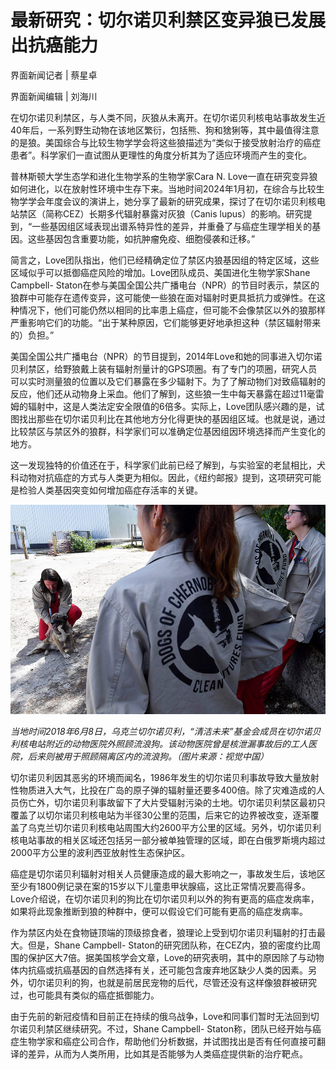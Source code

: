 # 最新研究：切尔诺贝利禁区变异狼已发展出抗癌能力

界面新闻记者 | 蔡星卓

界面新闻编辑 | 刘海川

在切尔诺贝利禁区，与人类不同，灰狼从未离开。在切尔诺贝利核电站事故发生近40年后，一系列野生动物在该地区繁衍，包括熊、狗和猞猁等，其中最值得注意的是狼。美国综合与比较生物学学会将这些狼描述为“类似于接受放射治疗的癌症患者”。科学家们一直试图从更理性的角度分析其为了适应环境而产生的变化。

普林斯顿大学生态学和进化生物学系的生物学家Cara N.
Love一直在研究变异狼如何进化，以在放射性环境中生存下来。当地时间2024年1月初，在综合与比较生物学学会年度会议的演讲上，她分享了最新的研究成果，探讨了在切尔诺贝利核电站禁区（简称CEZ）长期多代辐射暴露对灰狼（Canis
lupus）的影响。研究提到，“一些基因组区域表现出谱系特异性的差异，并重叠了与癌症生理学相关的基因。这些基因包含重要功能，如抗肿瘤免疫、细胞侵袭和迁移。”

简言之，Love团队指出，他们已经精确定位了禁区内狼基因组的特定区域，这些区域似乎可以抵御癌症风险的增加。Love团队成员、美国进化生物学家Shane
Campbell-
Staton在参与美国全国公共广播电台（NPR）的节目时表示，禁区的狼群中可能存在遗传变异，这可能使一些狼在面对辐射时更具抵抗力或弹性。在这种情况下，他们可能仍然以相同的比率患上癌症，但可能不会像禁区以外的狼那样严重影响它们的功能。“出于某种原因，它们能够更好地承担这种（禁区辐射带来的）负担。”

美国全国公共广播电台（NPR）的节目提到，2014年Love和她的同事进入切尔诺贝利禁区，给野狼戴上装有辐射剂量计的GPS项圈。有了专门的项圈，研究人员可以实时测量狼的位置以及它们暴露在多少辐射下。为了了解动物们对致癌辐射的反应，他们还从动物身上采血。他们了解到，这些狼一生中每天暴露在超过11毫雷姆的辐射中，这是人类法定安全限值的6倍多。实际上，Love团队感兴趣的是，试图找出那些在切尔诺贝利比在其他地方分化得更快的基因组区域。也就是说，通过比较禁区与禁区外的狼群，科学家们可以准确定位基因组因环境选择而产生变化的地方。

这一发现独特的价值还在于，科学家们此前已经了解到，与实验室的老鼠相比，犬科动物对抗癌症的方式与人类更为相似。因此，《纽约邮报》提到，这项研究可能是检验人类基因突变如何增加癌症存活率的关键。

![f827359b1409e797b3e70deabfe044ac.jpg](https://raw.githubusercontent.com/qqhsx/qqnews_image/main/2024/02/23/最新研究：切尔诺贝利禁区变异狼已发展出抗癌能力/f827359b1409e797b3e70deabfe044ac.jpg)

_当地时间2018年6月8日，乌克兰切尔诺贝利，“清洁未来”基金会成员在切尔诺贝利核电站附近的动物医院外照顾流浪狗。该动物医院曾是核泄漏事故后的工人医院，后来则被用于照顾隔离区内的流浪狗。（图片来源：视觉中国）_

切尔诺贝利因其恶劣的环境而闻名，1986年发生的切尔诺贝利事故导致大量放射性物质进入大气，比投在广岛的原子弹的辐射量还要多400倍。除了灾难造成的人员伤亡外，切尔诺贝利事故留下了大片受辐射污染的土地。切尔诺贝利禁区最初只覆盖了以切尔诺贝利核电站为半径30公里的范围，后来它的边界被改变，逐渐覆盖了乌克兰切尔诺贝利核电站周围大约2600平方公里的区域。另外，切尔诺贝利核电站事故的相关区域还包括另一部分被单独管理的区域，即在白俄罗斯境内超过2000平方公里的波利西亚放射性生态保护区。

癌症是切尔诺贝利辐射对相关人员健康造成的最大影响之一，事故发生后，该地区至少有1800例记录在案的15岁以下儿童患甲状腺癌，这比正常情况要高得多。Love介绍说，在切尔诺贝利的狗比在切尔诺贝利以外的狗有更高的癌症发病率，如果将此现象推断到狼的种群中，便可以假设它们可能有更高的癌症发病率。

作为禁区内处在食物链顶端的顶级掠食者，狼理论上受到切尔诺贝利辐射的打击最大。但是，Shane Campbell-
Staton的研究团队称，在CEZ内，狼的密度约比周围的保护区大7倍。据美国核学会文章，Love的研究表明，其中的原因除了与动物体内抗癌或抗癌基因的自然选择有关，还可能包含废弃地区缺少人类的因素。另外，切尔诺贝利的狗，也就是前居民宠物的后代，尽管还没有这样像狼群被研究过，也可能具有类似的癌症抵御能力。

由于先前的新冠疫情和目前正在持续的俄乌战争，Love和同事们暂时无法回到切尔诺贝利禁区继续研究。不过，Shane Campbell-
Staton称，团队已经开始与癌症生物学家和癌症公司合作，帮助他们分析数据，并试图找出是否有任何直接可翻译的差异，从而为人类所用，比如其是否能够为人类癌症提供新的治疗靶点。

